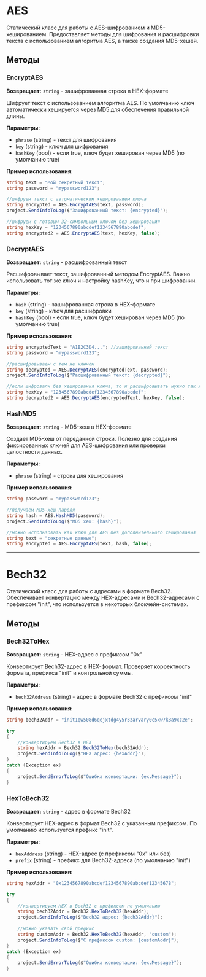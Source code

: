 # AES

Статический класс для работы с AES-шифрованием и MD5-хешированием. Предоставляет методы для шифрования и расшифровки текста с использованием алгоритма AES, а также создания MD5-хешей.

## Методы

### EncryptAES
**Возвращает:** `string` - зашифрованная строка в HEX-формате

Шифрует текст с использованием алгоритма AES. По умолчанию ключ автоматически хешируется через MD5 для обеспечения правильной длины.

**Параметры:**
- `phrase` (string) - текст для шифрования
- `key` (string) - ключ для шифрования  
- `hashKey` (bool) - если true, ключ будет хеширован через MD5 (по умолчанию true)

**Пример использования:**
```csharp
string text = "Мой секретный текст";
string password = "mypassword123";

//шифруем текст с автоматическим хешированием ключа
string encrypted = AES.EncryptAES(text, password);
project.SendInfoToLog($"Зашифрованный текст: {encrypted}");

//шифруем с готовым 32-символьным ключом без хеширования
string hexKey = "1234567890abcdef1234567890abcdef";
string encrypted2 = AES.EncryptAES(text, hexKey, false);
```

### DecryptAES
**Возвращает:** `string` - расшифрованный текст

Расшифровывает текст, зашифрованный методом EncryptAES. Важно использовать тот же ключ и настройку hashKey, что и при шифровании.

**Параметры:**
- `hash` (string) - зашифрованная строка в HEX-формате
- `key` (string) - ключ для расшифровки
- `hashKey` (bool) - если true, ключ будет хеширован через MD5 (по умолчанию true)

**Пример использования:**
```csharp
string encryptedText = "A1B2C3D4..."; //зашифрованный текст
string password = "mypassword123";

//расшифровываем с тем же ключом
string decrypted = AES.DecryptAES(encryptedText, password);
project.SendInfoToLog($"Расшифрованный текст: {decrypted}");

//если шифровали без хеширования ключа, то и расшифровывать нужно так же
string hexKey = "1234567890abcdef1234567890abcdef";
string decrypted2 = AES.DecryptAES(encryptedText, hexKey, false);
```

### HashMD5
**Возвращает:** `string` - MD5-хеш в HEX-формате

Создает MD5-хеш от переданной строки. Полезно для создания фиксированных ключей для AES-шифрования или проверки целостности данных.

**Параметры:**
- `phrase` (string) - строка для хеширования

**Пример использования:**
```csharp
string password = "mypassword123";

//получаем MD5-хеш пароля
string hash = AES.HashMD5(password);
project.SendInfoToLog($"MD5 хеш: {hash}");

//можно использовать как ключ для AES без дополнительного хеширования
string text = "секретные данные";
string encrypted = AES.EncryptAES(text, hash, false);
```

---

# Bech32

Статический класс для работы с адресами в формате Bech32. Обеспечивает конвертацию между HEX-адресами и Bech32-адресами с префиксом "init", что используется в некоторых блокчейн-системах.

## Методы

### Bech32ToHex
**Возвращает:** `string` - HEX-адрес с префиксом "0x"

Конвертирует Bech32-адрес в HEX-формат. Проверяет корректность формата, префикса "init" и контрольной суммы.

**Параметры:**
- `bech32Address` (string) - адрес в формате Bech32 с префиксом "init"

**Пример использования:**
```csharp
string bech32Addr = "init1qw508d6qejxtdg4y5r3zarvary0c5xw7k8a9xz2e";

try
{
    //конвертируем Bech32 в HEX
    string hexAddr = Bech32.Bech32ToHex(bech32Addr);
    project.SendInfoToLog($"HEX адрес: {hexAddr}");
}
catch (Exception ex)
{
    project.SendErrorToLog($"Ошибка конвертации: {ex.Message}");
}
```

### HexToBech32
**Возвращает:** `string` - адрес в формате Bech32

Конвертирует HEX-адрес в формат Bech32 с указанным префиксом. По умолчанию используется префикс "init".

**Параметры:**
- `hexAddress` (string) - HEX-адрес (с префиксом "0x" или без)
- `prefix` (string) - префикс для Bech32-адреса (по умолчанию "init")

**Пример использования:**
```csharp
string hexAddr = "0x1234567890abcdef1234567890abcdef12345678";

try
{
    //конвертируем HEX в Bech32 с префиксом по умолчанию
    string bech32Addr = Bech32.HexToBech32(hexAddr);
    project.SendInfoToLog($"Bech32 адрес: {bech32Addr}");
    
    //можно указать свой префикс
    string customAddr = Bech32.HexToBech32(hexAddr, "custom");
    project.SendInfoToLog($"С префиксом custom: {customAddr}");
}
catch (Exception ex)
{
    project.SendErrorToLog($"Ошибка конвертации: {ex.Message}");
}
```
